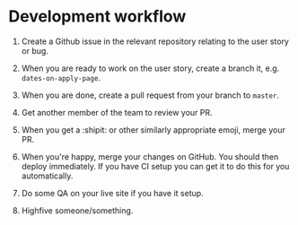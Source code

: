# Development workflow

1. Create a Github issue in the relevant repository relating to the user story or bug.

2. When you are ready to work on the user story, create a branch it, e.g. `dates-on-apply-page`.

3. When you are done, create a pull request from your branch to `master`.

4. Get another member of the team to review your PR.

5. When you get a :shipit: or other similarly appropriate emoji, merge your PR.

6. When you're happy, merge your changes on GitHub. You should then deploy immediately. If you have CI setup you can get it to do this for you automatically.

7. Do some QA on your live site if you have it setup.

8. Highfive someone/something.
